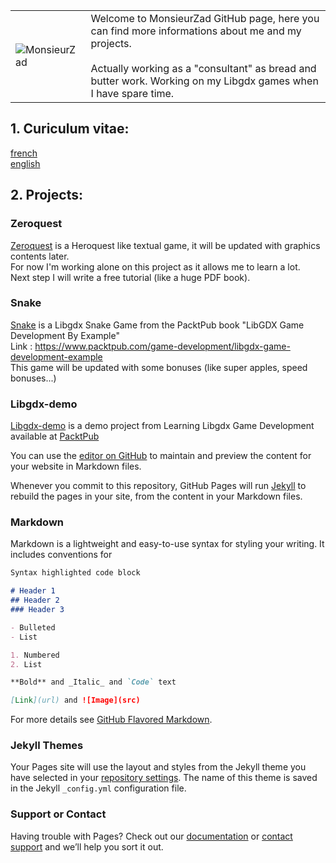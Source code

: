<link rel="stylesheet" href="../font-awesome/css/font-awesome.min.css">
<link rel="stylesheet" href="../UI-Flag-master/flag.css">

|   | |
| ------------- | ------------- |
| ![MonsieurZad](../images/zadwarf.png) | Welcome to MonsieurZad GitHub page, here you can find more informations about me and my projects. <br /><br /> Actually working as a "consultant" as bread and butter work. Working on my Libgdx games when I have spare time.  |

## 1. Curiculum vitae: 

[french](../resume_fr.html) [<i class="flag france"></i>](../resume_fr.html)
<br />
[english](../resume_en.html) [<i class="flag united kingdom"></i>](../resume_en.html)

## 2. Projects:

### Zeroquest
[Zeroquest](https://github.com/MonsieurZad/Zeroquest) is a
Heroquest like textual game, it will be updated with graphics contents later. <br />
For now I'm working alone on this project as it allows me to learn a lot. <br />
Next step I will write a free tutorial (like a huge PDF book).<br />

### Snake
[Snake](https://github.com/MonsieurZad/Snake) is a Libgdx Snake Game from the PacktPub book "LibGDX Game Development By Example"
<br />Link : https://www.packtpub.com/game-development/libgdx-game-development-example <br />
This game will be updated with some bonuses (like super apples, speed bonuses...)

### Libgdx-demo
[Libgdx-demo](https://github.com/MonsieurZad/Libgdx-demo) is a demo project from Learning Libgdx Game Development available at [PacktPub](https://www.packtpub.com/)

You can use the [editor on GitHub](https://github.com/MonsieurZad/MonsieurZad.github.io/edit/master/index.md) to maintain and preview the content for your website in Markdown files.

Whenever you commit to this repository, GitHub Pages will run [Jekyll](https://jekyllrb.com/) to rebuild the pages in your site, from the content in your Markdown files.

### Markdown

Markdown is a lightweight and easy-to-use syntax for styling your writing. It includes conventions for

```markdown
Syntax highlighted code block

# Header 1
## Header 2
### Header 3

- Bulleted
- List

1. Numbered
2. List

**Bold** and _Italic_ and `Code` text

[Link](url) and ![Image](src)
```

For more details see [GitHub Flavored Markdown](https://guides.github.com/features/mastering-markdown/).

### Jekyll Themes

Your Pages site will use the layout and styles from the Jekyll theme you have selected in your [repository settings](https://github.com/MonsieurZad/MonsieurZad.github.io/settings). The name of this theme is saved in the Jekyll `_config.yml` configuration file.

### Support or Contact

Having trouble with Pages? Check out our [documentation](https://help.github.com/categories/github-pages-basics/) or [contact support](https://github.com/contact) and we’ll help you sort it out.
